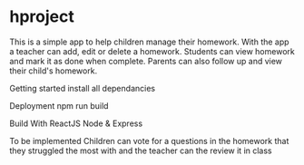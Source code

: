 # hproject
This is a simple app to help children manage their homework. With the app a teacher can add, edit or delete a homework. Students can view homework and mark it as done when complete. Parents can also follow up and view their child's homework.


Getting started
install all dependancies

Deployment
npm run build

Build With
ReactJS
Node & Express

To be implemented
Children can vote for a questions in the homework that they struggled the most with and the teacher can the review it in class
